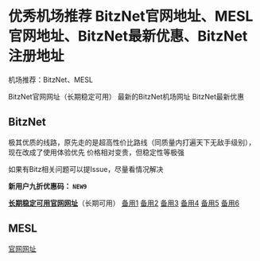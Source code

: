 # 优秀机场推荐 BitzNet官网地址、MESL官网地址、BitzNet最新优惠、BitzNet注册地址
机场推荐：BitzNet、MESL

BitzNet官网网址（长期稳定可用）
最新的BitzNet机场网址
BitzNet最新优惠

## BitzNet

极其优质的线路，原先走的是超高性价比路线（同质量内打遍天下无敌手级别），现在改成了使用体验优先
价格相对变贵，但稳定性等极强

如果有Bitz相关问题可以提Issue，尽量看情况解决

**新用户九折优惠码： ```NEW9```**

[**长期稳定可用官网网址**](https://j1.bnaffloop.com/#/register?code=ITlfQijS)（长期可用）
[备用1](https://www.bitzapp.uk/aff=ITlfQijS)
[备用2](https://bitzapp.uk/aff=ITlfQijS)
[备用3](https://dd.al/HVy2v)
[备用4](https://www.gobitznet.com/aff=ITlfQijS)
[备用5](https://www.thebitznet.com/aff=ITlfQijS)
[备用6](https://www.tobitznet.com/aff=ITlfQijS)

## MESL

[官网网址](https://dd.al/kAGfn)
